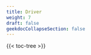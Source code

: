 ```yaml
---
title: Driver
weight: 7
draft: false
geekdocCollapseSection: false
---
```

<!-- spellchecker-disable -->

{{< toc-tree >}}

<!-- spellchecker-enable -->
